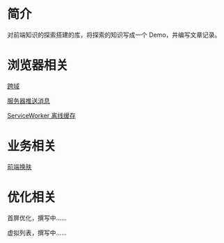 # 简介

对前端知识的探索搭建的库，将探索的知识写成一个 Demo，并编写文章记录。

# 浏览器相关

[跨域](https://github.com/Asaki-M/practice/tree/main/browser/CrossDomain)

[服务器推送消息](https://juejin.cn/post/7074962899260669988#heading-10)

[ServiceWorker 离线缓存](https://juejin.cn/post/7075912278251405348)

# 业务相关

[前端换肤](https://juejin.cn/post/7077521598143528968)

# 优化相关

首屏优化，撰写中......

虚拟列表，撰写中......
